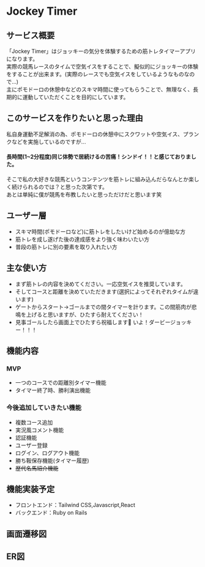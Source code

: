 # Jockey Timer
## サービス概要
「Jockey Timer」はジョッキーの気分を体験するための筋トレタイマーアプリになります。<br>
実際の競馬レースのタイムで空気イスをすることで、擬似的にジョッキーの体験をすることが出来ます。(実際のレースでも空気イスをしているようなものなので...)<br>
主にポモドーロの休憩中などのスキマ時間に使ってもらうことで、無理なく、長期的に運動していただくことを目的にしています。<br>
## このサービスを作りたいと思った理由
私自身運動不足解消の為、ポモドーロの休憩中にスクワットや空気イス、プランクなどを実施しているのですが...<br>
#### 長時間(1~2分程度)同じ体勢で居続けるの苦痛！シンドイ！！と感じておりました。
そこで私の大好きな競馬というコンテンツを筋トレに組み込んだらなんとか楽しく続けられるのでは？と思った次第です。<br>
あとは単純に僕が競馬を布教したいと思っただけだと思います笑
## ユーザー層
- スキマ時間(ポモドーロなど)に筋トレをしたいけど始めるのが億劫な方
- 筋トレを成し遂げた後の達成感をより強く味わいたい方
- 普段の筋トレに別の要素を取り入れたい方
## 主な使い方
- まず筋トレの内容を決めてください。一応空気イスを推奨しています。
- そしてコースと距離を決めていただきます(選択によってそれぞれタイムが違います)
- ゲートからスタート→ゴールまでの間タイマーを計ります。この間筋肉が悲鳴を上げると思いますが、ひたすら耐えてください！
- 見事ゴールしたら画面上でひたすら祝福します🎉 いよ！ダービージョッキー！！！
## 機能内容
### MVP
- 一つのコースでの距離別タイマー機能
- タイマー終了時、勝利演出機能
### 今後追加していきたい機能
- 複数コース追加
- 実況風コメント機能
- 認証機能
 - ユーザー登録
 - ログイン、ログアウト機能
 - 勝ち鞍保存機能(タイマー履歴)
- ~~歴代名馬紹介機能~~
## 機能実装予定
- フロントエンド：Tailwind CSS,Javascript,React
- バックエンド：Ruby on Rails
## 画面遷移図

## ER図

